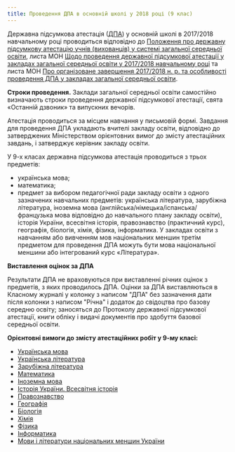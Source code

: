 ```yaml
---
title: Проведення ДПА в основній школі у 2018 році (9 клас)
---
```


Державна підсумкова атестація ([ДПА](https://osvita.ua/school/certification/)) у основній школі в 2017/2018 навчальному році проводиться відповідно до [Положення про державну підсумкову атестацію учнів (вихованців) у системі загальної середньої освіти](https://osvita.ua/legislation/Ser_osv/46106/), листа МОН [Щодо проведення державної підсумкової атестації у закладах загальної середньої освіти у 2017/2018 навчальному році](https://osvita.ua/legislation/Ser_osv/60397/) та листа МОН [Про організоване завершення 2017/2018 н. р. та особливості проведення ДПА у закладах загальної середньої освіти](https://osvita.ua/legislation/Ser_osv/59229/).

**Строки проведення.** Заклади загальної середньої освіти самостійно визначають строки проведення державної підсумкової атестації, свята «Останній дзвоник» та випускних вечорів.

Атестація проводиться за місцем навчання у письмовій формі. Завдання для проведення ДПА укладають вчителі закладу освіти, відповідно до затверджених Міністерством орієнтовних вимог до змісту атестаційних завдань, і затверджує керівник закладу освіти.

У 9-х класах державна підсумкова атестація проводиться з трьох предметів:

- українська мова;
- математика;
- предмет за вибором педагогічної ради закладу освіти з одного зазначених навчальних предметів: українська література, зарубіжна література, іноземна мова (англійська/німецька/іспанська/французька мова відповідно до навчального плану закладу освіти), історія України, всесвітня історія, правознавство (практичний курс), географія, біологія, хімія, фізика, інформатика. У закладах освіти з навчанням або вивченням мов національних меншин третім предметом для проведення ДПА можуть бути мова національної меншини або інтегрований курс «Література».

**Виставлення оцінок за ДПА**

Результати ДПА не враховуються при виставленні річних оцінок з предметів, з яких проводилось ДПА. Оцінки за ДПА виставляються в Класному журналі у колонку з написом "ДПА" без зазначення дати після колонки з написом "Річна" і додаток до свідоцтва про базову середню освіту; заносяться до Протоколу державної підсумкової атестації, книги обліку і видачі документів про здобуття базової середньої освіти.

**Орієнтовні вимоги до змісту атестаційних робіт у 9-му класі:**

- [Українська мова](https://osvita.ua/school/certification/dpa-osnovna-shkola/46113/)
- [Українська література](https://osvita.ua/school/certification/dpa-osnovna-shkola/46114/)
- [Зарубіжна література](https://osvita.ua/school/certification/dpa-osnovna-shkola/46115/)
- [Математика](https://osvita.ua/school/certification/dpa-osnovna-shkola/46118/)
- [Іноземна мова](https://osvita.ua/school/certification/dpa-osnovna-shkola/46117/)
- [Історія України. Всесвітня історія](https://osvita.ua/school/certification/dpa-osnovna-shkola/50038/)
- [Правознавство](https://osvita.ua/school/certification/dpa-osnovna-shkola/50039/)
- [Географія](https://osvita.ua/school/certification/dpa-osnovna-shkola/46120/)
- [Біологія](https://osvita.ua/school/certification/dpa-osnovna-shkola/46121/)
- [Хімія](https://osvita.ua/school/certification/dpa-osnovna-shkola/46123/)
- [Фізика](https://osvita.ua/school/certification/dpa-osnovna-shkola/46122/)
- [Інформатика](https://osvita.ua/school/certification/dpa-osnovna-shkola/46119/)
- [Мови і літератури національних меншин України](https://osvita.ua/school/certification/dpa-osnovna-shkola/46116/)
